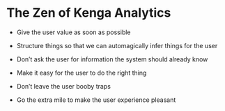 # The Zen of Kenga Analytics

- Give the user value as soon as possible

- Structure things so that we can automagically infer things for the user

- Don’t ask the user for information the system should already know

- Make it easy for the user to do the right thing

- Don’t leave the user booby traps

- Go the extra mile to make the user experience pleasant
